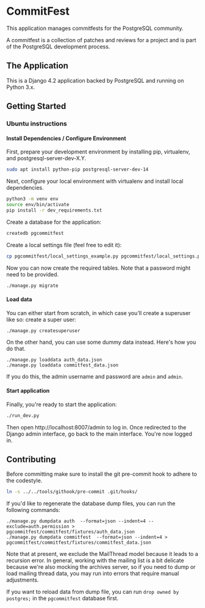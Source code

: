 # CommitFest

This application manages commitfests for the PostgreSQL community.

A commitfest is a collection of patches and reviews for a project and is part of the PostgreSQL development process.

## The Application

This is a Django 4.2 application backed by PostgreSQL and running on Python 3.x.

## Getting Started

### Ubuntu instructions

#### Install Dependencies / Configure Environment

First, prepare your development environment by installing pip, virtualenv, and postgresql-server-dev-X.Y.

```bash
sudo apt install python-pip postgresql-server-dev-14
```

Next, configure your local environment with virtualenv and install local dependencies.

```bash
python3 -m venv env
source env/bin/activate
pip install -r dev_requirements.txt
```

Create a database for the application:

```bash
createdb pgcommitfest
```

Create a local settings file (feel free to edit it):

```bash
cp pgcommitfest/local_settings_example.py pgcommitfest/local_settings.py
```

Now you can now create the required tables. Note that a password might need to
be provided.

```bash
./manage.py migrate
```

#### Load data
You can either start from scratch, in which case you'll create a superuser like so:
create a super user:

```bash
./manage.py createsuperuser
```

On the other hand, you can use some dummy data instead. Here's how you do that.

```
./manage.py loaddata auth_data.json
./manage.py loaddata commitfest_data.json
```

If you do this, the admin username and password are `admin` and `admin`.


#### Start application
Finally, you're ready to start the application:

```bash
./run_dev.py
```

Then open http://localhost:8007/admin to log in. Once redirected to the Django
admin interface, go back to the main interface. You're now logged in.

## Contributing

Before committing make sure to install the git pre-commit hook to adhere to the
codestyle.

```bash
ln -s ../../tools/githook/pre-commit .git/hooks/

```

If you'd like to regenerate the database dump files, you can run the following commands:
```
./manage.py dumpdata auth  --format=json --indent=4 --exclude=auth.permission > pgcommitfest/commitfest/fixtures/auth_data.json
./manage.py dumpdata commitfest  --format=json --indent=4 > pgcommitfest/commitfest/fixtures/commitfest_data.json
```

Note that at present, we exclude the MailThread model because it leads to a recursion error.
In general, working with the mailing list is a bit delicate because we're also mocking the archives server,
so if you need to dump or load mailing thread data, you may run into errors that require manual adjustments.

If you want to reload data from dump file, you can run `drop owned by postgres;` in the `pgcommitfest` database first.
